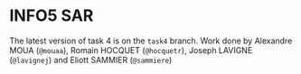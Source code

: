 # INFO5 SAR
The latest version of task 4 is on the `task4` branch.
Work done by Alexandre MOUA (`@mouaa`), Romain HOCQUET (`@hocquetr`), Joseph LAVIGNE (`@lavignej`) and Eliott SAMMIER (`@sammiere`)
